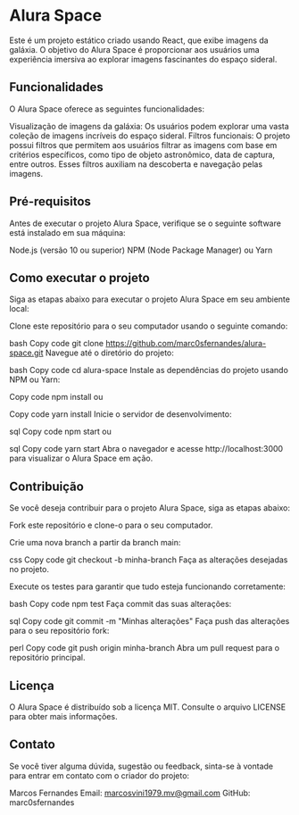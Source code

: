 # Alura Space
Este é um projeto estático criado usando React, que exibe imagens da galáxia. O objetivo do Alura Space é proporcionar aos usuários uma experiência imersiva ao explorar imagens fascinantes do espaço sideral.

## Funcionalidades
O Alura Space oferece as seguintes funcionalidades:

Visualização de imagens da galáxia: Os usuários podem explorar uma vasta coleção de imagens incríveis do espaço sideral.
Filtros funcionais: O projeto possui filtros que permitem aos usuários filtrar as imagens com base em critérios específicos, como tipo de objeto astronômico, data de captura, entre outros. Esses filtros auxiliam na descoberta e navegação pelas imagens.
## Pré-requisitos
Antes de executar o projeto Alura Space, verifique se o seguinte software está instalado em sua máquina:

Node.js (versão 10 ou superior)
NPM (Node Package Manager) ou Yarn
## Como executar o projeto
Siga as etapas abaixo para executar o projeto Alura Space em seu ambiente local:

Clone este repositório para o seu computador usando o seguinte comando:

bash
Copy code
git clone https://github.com/marc0sfernandes/alura-space.git
Navegue até o diretório do projeto:

bash
Copy code
cd alura-space
Instale as dependências do projeto usando NPM ou Yarn:

Copy code
npm install
ou

Copy code
yarn install
Inicie o servidor de desenvolvimento:

sql
Copy code
npm start
ou

sql
Copy code
yarn start
Abra o navegador e acesse http://localhost:3000 para visualizar o Alura Space em ação.

## Contribuição
Se você deseja contribuir para o projeto Alura Space, siga as etapas abaixo:

Fork este repositório e clone-o para o seu computador.

Crie uma nova branch a partir da branch main:

css
Copy code
git checkout -b minha-branch
Faça as alterações desejadas no projeto.

Execute os testes para garantir que tudo esteja funcionando corretamente:

bash
Copy code
npm test
Faça commit das suas alterações:

sql
Copy code
git commit -m "Minhas alterações"
Faça push das alterações para o seu repositório fork:

perl
Copy code
git push origin minha-branch
Abra um pull request para o repositório principal.

## Licença
O Alura Space é distribuído sob a licença MIT. Consulte o arquivo LICENSE para obter mais informações.

## Contato
Se você tiver alguma dúvida, sugestão ou feedback, sinta-se à vontade para entrar em contato com o criador do projeto:

Marcos Fernandes
Email: marcosvini1979.mv@gmail.com
GitHub: marc0sfernandes
